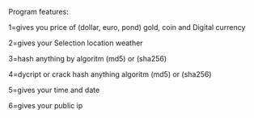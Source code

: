 Program features:

1=gives you price of (dollar, euro, pond)
gold, coin and Digital currency

2=gives your Selection location weather 

3=hash anything by algoritm (md5) or (sha256)

4=dycript or crack hash anything 
algoritm (md5) or (sha256)

5=gives your time and date 

6=gives your public ip
